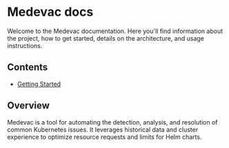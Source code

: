 # Medevac docs

Welcome to the Medevac documentation. Here you'll find information about the project, how to get started, details on the architecture, and usage instructions.

## Contents

- [Getting Started](architecture.md)

## Overview

Medevac is a tool for automating the detection, analysis, and resolution of common Kubernetes issues. It leverages historical data and cluster experience to optimize resource requests and limits for Helm charts.
